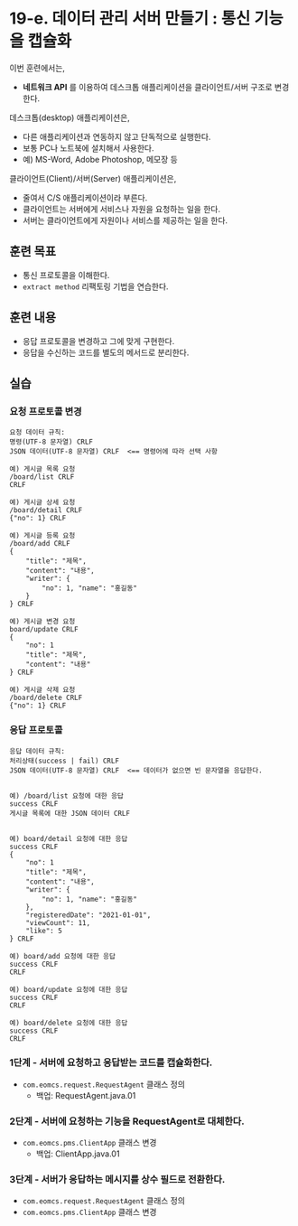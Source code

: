 # 19-e. 데이터 관리 서버 만들기 : 통신 기능을 캡슐화


이번 훈련에서는,
- **네트워크 API** 를 이용하여 데스크톱 애플리케이션을 클라이언트/서버 구조로 변경한다.

데스크톱(desktop) 애플리케이션은,
- 다른 애플리케이션과 연동하지 않고 단독적으로 실행한다.
- 보통 PC나 노트북에 설치해서 사용한다.
- 예) MS-Word, Adobe Photoshop, 메모장 등

클라이언트(Client)/서버(Server) 애플리케이션은,
- 줄여서 C/S 애플리케이션이라 부른다.
- 클라이언트는 서버에게 서비스나 자원을 요청하는 일을 한다.
- 서버는 클라이언트에게 자원이나 서비스를 제공하는 일을 한다.


## 훈련 목표
- 통신 프로토콜을 이해한다.
- `extract method` 리팩토링 기법을 연습한다.

## 훈련 내용
- 응답 프로토콜을 변경하고 그에 맞게 구현한다.
- 응답을 수신하는 코드를 별도의 메서드로 분리한다.

## 실습

### 요청 프로토콜 변경

```
요청 데이터 규칙: 
명령(UTF-8 문자열) CRLF
JSON 데이터(UTF-8 문자열) CRLF  <== 명령어에 따라 선택 사항

예) 게시글 목록 요청
/board/list CRLF
CRLF

예) 게시글 상세 요청
/board/detail CRLF
{"no": 1} CRLF

예) 게시글 등록 요청
/board/add CRLF
{
    "title": "제목", 
    "content": "내용", 
    "writer": {
        "no": 1, "name": "홍길동"
    }
} CRLF

예) 게시글 변경 요청
board/update CRLF
{
    "no": 1
    "title": "제목", 
    "content": "내용"
} CRLF

예) 게시글 삭제 요청
/board/delete CRLF
{"no": 1} CRLF
```

### 응답 프로토콜

```
응답 데이터 규칙: 
처리상태(success | fail) CRLF
JSON 데이터(UTF-8 문자열) CRLF  <== 데이터가 없으면 빈 문자열을 응답한다.


예) /board/list 요청에 대한 응답
success CRLF
게시글 목록에 대한 JSON 데이터 CRLF


예) board/detail 요청에 대한 응답
success CRLF
{
    "no": 1
    "title": "제목", 
    "content": "내용", 
    "writer": {
        "no": 1, "name": "홍길동"
    },
    "registeredDate": "2021-01-01",
    "viewCount": 11,
    "like": 5
} CRLF

예) board/add 요청에 대한 응답
success CRLF
CRLF

예) board/update 요청에 대한 응답
success CRLF
CRLF

예) board/delete 요청에 대한 응답
success CRLF
CRLF
```



### 1단계 - 서버에 요청하고 응답받는 코드를 캡슐화한다.

- `com.eomcs.request.RequestAgent` 클래스 정의
    - 백업: RequestAgent.java.01

### 2단계 - 서버에 요청하는 기능을 RequestAgent로 대체한다.

- `com.eomcs.pms.ClientApp` 클래스 변경
    - 백업: ClientApp.java.01

### 3단계 - 서버가 응답하는 메시지를 상수 필드로 전환한다.

- `com.eomcs.request.RequestAgent` 클래스 정의
- `com.eomcs.pms.ClientApp` 클래스 변경